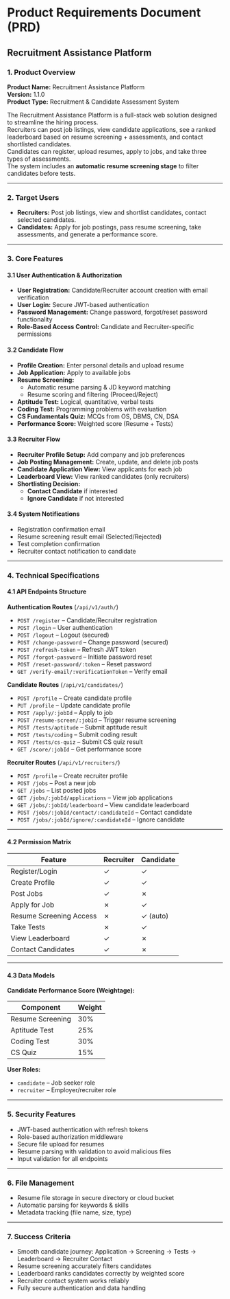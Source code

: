 # Product Requirements Document (PRD)

## Recruitment Assistance Platform

### 1. Product Overview

**Product Name:** Recruitment Assistance Platform  
**Version:** 1.1.0  
**Product Type:** Recruitment & Candidate Assessment System

The Recruitment Assistance Platform is a full-stack web solution designed to streamline the hiring process.  
Recruiters can post job listings, view candidate applications, see a ranked leaderboard based on resume screening + assessments, and contact shortlisted candidates.  
Candidates can register, upload resumes, apply to jobs, and take three types of assessments.  
The system includes an **automatic resume screening stage** to filter candidates before tests.

---

### 2. Target Users

- **Recruiters:** Post job listings, view and shortlist candidates, contact selected candidates.
- **Candidates:** Apply for job postings, pass resume screening, take assessments, and generate a performance score.

---

### 3. Core Features

#### 3.1 User Authentication & Authorization

- **User Registration:** Candidate/Recruiter account creation with email verification
- **User Login:** Secure JWT-based authentication
- **Password Management:** Change password, forgot/reset password functionality
- **Role-Based Access Control:** Candidate and Recruiter-specific permissions

#### 3.2 Candidate Flow

- **Profile Creation:** Enter personal details and upload resume
- **Job Application:** Apply to available jobs
- **Resume Screening:**
  - Automatic resume parsing & JD keyword matching
  - Resume scoring and filtering (Proceed/Reject)
- **Aptitude Test:** Logical, quantitative, verbal tests
- **Coding Test:** Programming problems with evaluation
- **CS Fundamentals Quiz:** MCQs from OS, DBMS, CN, DSA
- **Performance Score:** Weighted score (Resume + Tests)

#### 3.3 Recruiter Flow

- **Recruiter Profile Setup:** Add company and job preferences
- **Job Posting Management:** Create, update, and delete job posts
- **Candidate Application View:** View applicants for each job
- **Leaderboard View:** View ranked candidates (only recruiters)
- **Shortlisting Decision:**
  - **Contact Candidate** if interested
  - **Ignore Candidate** if not interested

#### 3.4 System Notifications

- Registration confirmation email
- Resume screening result email (Selected/Rejected)
- Test completion confirmation
- Recruiter contact notification to candidate

---

### 4. Technical Specifications

#### 4.1 API Endpoints Structure

**Authentication Routes** (`/api/v1/auth/`)

- `POST /register` – Candidate/Recruiter registration
- `POST /login` – User authentication
- `POST /logout` – Logout (secured)
- `POST /change-password` – Change password (secured)
- `POST /refresh-token` – Refresh JWT token
- `POST /forgot-password` – Initiate password reset
- `POST /reset-password/:token` – Reset password
- `GET /verify-email/:verificationToken` – Verify email

**Candidate Routes** (`/api/v1/candidates/`)

- `POST /profile` – Create candidate profile
- `PUT /profile` – Update candidate profile
- `POST /apply/:jobId` – Apply to job
- `POST /resume-screen/:jobId` – Trigger resume screening
- `POST /tests/aptitude` – Submit aptitude result
- `POST /tests/coding` – Submit coding result
- `POST /tests/cs-quiz` – Submit CS quiz result
- `GET /score/:jobId` – Get performance score

**Recruiter Routes** (`/api/v1/recruiters/`)

- `POST /profile` – Create recruiter profile
- `POST /jobs` – Post a new job
- `GET /jobs` – List posted jobs
- `GET /jobs/:jobId/applications` – View job applications
- `GET /jobs/:jobId/leaderboard` – View candidate leaderboard
- `POST /jobs/:jobId/contact/:candidateId` – Contact candidate
- `POST /jobs/:jobId/ignore/:candidateId` – Ignore candidate

---

#### 4.2 Permission Matrix

| Feature                 | Recruiter | Candidate |
| ----------------------- | --------- | --------- |
| Register/Login          | ✓         | ✓         |
| Create Profile          | ✓         | ✓         |
| Post Jobs               | ✓         | ✗         |
| Apply for Job           | ✗         | ✓         |
| Resume Screening Access | ✗         | ✓ (auto)  |
| Take Tests              | ✗         | ✓         |
| View Leaderboard        | ✓         | ✗         |
| Contact Candidates      | ✓         | ✗         |

---

#### 4.3 Data Models

**Candidate Performance Score (Weightage):**

| Component        | Weight |
| ---------------- | ------ |
| Resume Screening | 30%    |
| Aptitude Test    | 25%    |
| Coding Test      | 30%    |
| CS Quiz          | 15%    |

**User Roles:**

- `candidate` – Job seeker role
- `recruiter` – Employer/recruiter role

---

### 5. Security Features

- JWT-based authentication with refresh tokens
- Role-based authorization middleware
- Secure file upload for resumes
- Resume parsing with validation to avoid malicious files
- Input validation for all endpoints

---

### 6. File Management

- Resume file storage in secure directory or cloud bucket
- Automatic parsing for keywords & skills
- Metadata tracking (file name, size, type)

---

### 7. Success Criteria

- Smooth candidate journey: Application → Screening → Tests → Leaderboard → Recruiter Contact
- Resume screening accurately filters candidates
- Leaderboard ranks candidates correctly by weighted score
- Recruiter contact system works reliably
- Fully secure authentication and data handling
